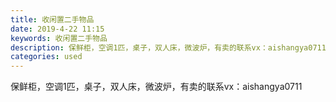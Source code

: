 ```yaml
---
title: 收闲置二手物品
date: 2019-4-22 11:15
keywords: 收闲置二手物品
description: 保鲜柜，空调1匹，桌子，双人床，微波炉，有卖的联系vx：aishangya0711
categories: used
---
```

<td class="t_f" id="postmessage_3575569">

保鲜柜，空调1匹，桌子，双人床，微波炉，有卖的联系vx：aishangya0711<br/>
</td>
